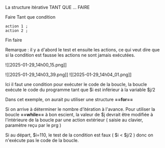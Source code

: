 
La structure itérative TANT QUE ... FAIRE

Faire Tant que condition

	action 1 ;
	action 2 ;

Fin faire

Remarque : il y a d'abord le test et ensuite les actions, ce qui veut dire que si la condition est fausse les actions ne sont jamais exécutées.

![[2025-01-29_14h00_15.png]]


![[2025-01-29_14h03_39.png]]
![[2025-01-29_14h04_01.png]]

Ici il faut une condition pour exécuter le code de la boucle, la boucle exécute le code du programme tant que $i est inférieur à la variable $j/2

Dans cet exemple, on aurait pu utiliser une structure **==for==** 

Si on arrive à déterminer le nombre d'itération à l'avance. Pour utiliser la boucle **==while==** à bon escient, la valeur de $j devrait être modifiée à l'intérieure de la boucle par une action extérieur ( saisie au clavier, paramètre reçu par le prg )

Si au départ, $i=110, le test de la condition est faux ( $i < $j/2 ) donc on n'exécute pas le code de la boucle.



